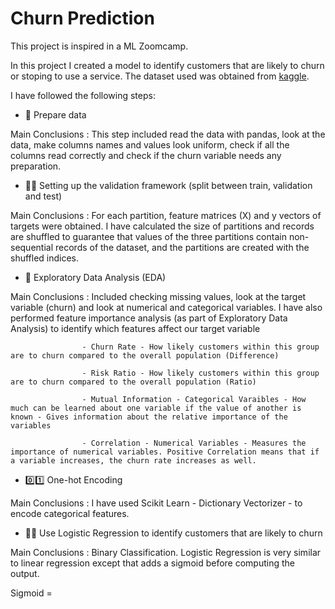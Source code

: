 # Churn Prediction

This project is inspired in a ML Zoomcamp.

In this project I created a model to identify customers that are likely to churn or stoping to use a service. The dataset used was obtained from [kaggle](https://www.kaggle.com/datasets/blastchar/telco-customer-churn).

I have followed the following steps:

* 👀 Prepare data

Main Conclusions : This step included read the data with pandas, look at the data, make columns names and values look uniform, check if all the columns read correctly and check if the churn variable needs any preparation.

* 🐱‍👤 Setting up the validation framework (split between train, validation and test)

Main Conclusions : For each partition, feature matrices (X) and y vectors of targets were obtained. I have calculated the size of partitions and records are shuffled to guarantee that values of the three partitions contain non-sequential records of the dataset, and the partitions are created with the shuffled indices.

* 🌲 Exploratory Data Analysis (EDA)

Main Conclusions : Included checking missing values, look at the target variable (churn) and look at numerical and categorical variables. I have also performed feature importance analysis (as part of Exploratory Data Analysis) to identify which features affect our target variable

                    - Churn Rate - How likely customers within this group are to churn compared to the overall population (Difference)

                    - Risk Ratio - How likely customers within this group are to churn compared to the overall population (Ratio)

                    - Mutual Information - Categorical Varaibles - How much can be learned about one variable if the value of another is known - Gives information about the relative importance of the variables

                    - Correlation - Numerical Variables - Measures the importance of numerical variables. Positive Correlation means that if a variable increases, the churn rate increases as well.

* 0️⃣1️⃣ One-hot Encoding

Main Conclusions : I have used Scikit Learn - Dictionary Vectorizer - to encode categorical features.

* 👩‍💻 Use Logistic Regression to identify customers that are likely to churn

 Main Conclusions : Binary Classification. Logistic Regression is very similar to linear regression except that adds a sigmoid before computing the output.

 Sigmoid = 